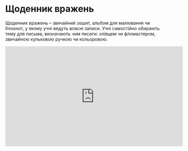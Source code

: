 # Щоденник вражень

Щоденник вражень – звичайний зошит, альбом для малювання чи блокнот, у якому учні ведуть власні записи. Учні самостійно обирають тему для письма, визначають чим писати: олівцем чи фломастером, звичайною кульковою ручкою чи кольоровою.

<p align="center"><iframe width="560" height="315" src="https://www.youtube.com/embed/N4uOwJ-lbCI?ecver=1" frameborder="0" allowfullscreen></iframe></p>